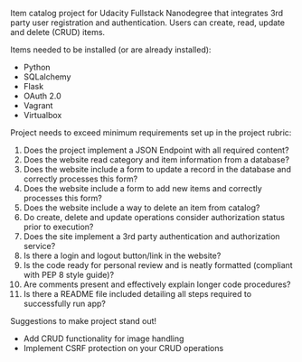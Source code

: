 Item catalog project for Udacity Fullstack Nanodegree that integrates 3rd party user registration and authentication. Users can create, read, update and delete (CRUD) items.

Items needed to be installed (or are already installed):

- Python
- SQLalchemy
- Flask
- OAuth 2.0
- Vagrant
- Virtualbox

Project needs to exceed minimum requirements set up in the project rubric:

1. Does the project implement a JSON Endpoint with all required content?
2. Does the website read category and item information from a database?
3. Does the website include a form to update a record in the database and correctly processes this form?
4. Does the website include a form to add new items and correctly processes this form?
5. Does the website include a way to delete an item from catalog?
6. Do create, delete and update operations consider authorization status prior to execution?
7. Does the site implement a 3rd party authentication and authorization service?
8. Is there a login and logout button/link in the website?
9. Is the code ready for personal review and is neatly formatted (compliant with PEP 8 style guide)?
10. Are comments present and effectively explain longer code procedures?
11. Is there a README file included detailing all steps required to successfully run app?

Suggestions to make project stand out!
- Add CRUD functionality for image handling
- Implement CSRF protection on your CRUD operations